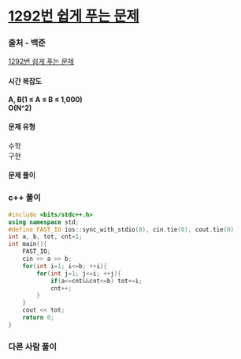 # [1292번 쉽게 푸는 문제](https://www.acmicpc.net/problem/1292)

### 출처 - 백준
[1292번 쉽게 푸는 문제](https://www.acmicpc.net/problem/1292)

#### 시간 복잡도
**A, B(1 ≤ A ≤ B ≤ 1,000)**  
**O(N^2)**

#### 문제 유형
수학  
구현

#### 문제 풀이

### c++ 풀이
```c++
#include <bits/stdc++.h>
using namespace std;
#define FAST_IO ios::sync_with_stdio(0), cin.tie(0), cout.tie(0)
int a, b, tot, cnt=1;
int main(){
    FAST_IO;
    cin >> a >> b;
    for(int i=1; i<=b; ++i){
        for(int j=1; j<=i; ++j){
            if(a<=cnt&&cnt<=b) tot+=i;            
            cnt++;
        }
    }
    cout << tot;
    return 0;
}
```

### 다른 사람 풀이
```c++

```